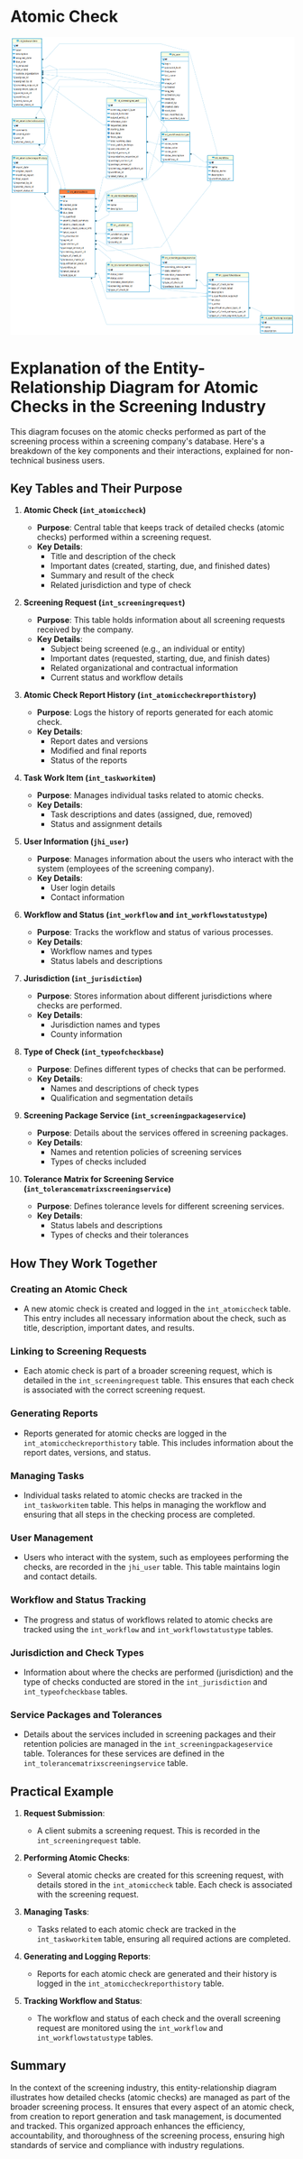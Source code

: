# Atomic Check

![alt text](<../../../../../static/img/prismaenterprise - int_atomiccheck.png>)

# Explanation of the Entity-Relationship Diagram for Atomic Checks in the Screening Industry

This diagram focuses on the atomic checks performed as part of the screening process within a screening company's database. Here's a breakdown of the key components and their interactions, explained for non-technical business users.

## Key Tables and Their Purpose

1. **Atomic Check (`int_atomiccheck`)**

   - **Purpose**: Central table that keeps track of detailed checks (atomic checks) performed within a screening request.
   - **Key Details**:
     - Title and description of the check
     - Important dates (created, starting, due, and finished dates)
     - Summary and result of the check
     - Related jurisdiction and type of check

2. **Screening Request (`int_screeningrequest`)**

   - **Purpose**: This table holds information about all screening requests received by the company.
   - **Key Details**:
     - Subject being screened (e.g., an individual or entity)
     - Important dates (requested, starting, due, and finish dates)
     - Related organizational and contractual information
     - Current status and workflow details

3. **Atomic Check Report History (`int_atomiccheckreporthistory`)**

   - **Purpose**: Logs the history of reports generated for each atomic check.
   - **Key Details**:
     - Report dates and versions
     - Modified and final reports
     - Status of the reports

4. **Task Work Item (`int_taskworkitem`)**

   - **Purpose**: Manages individual tasks related to atomic checks.
   - **Key Details**:
     - Task descriptions and dates (assigned, due, removed)
     - Status and assignment details

5. **User Information (`jhi_user`)**

   - **Purpose**: Manages information about the users who interact with the system (employees of the screening company).
   - **Key Details**:
     - User login details
     - Contact information

6. **Workflow and Status (`int_workflow` and `int_workflowstatustype`)**

   - **Purpose**: Tracks the workflow and status of various processes.
   - **Key Details**:
     - Workflow names and types
     - Status labels and descriptions

7. **Jurisdiction (`int_jurisdiction`)**

   - **Purpose**: Stores information about different jurisdictions where checks are performed.
   - **Key Details**:
     - Jurisdiction names and types
     - County information

8. **Type of Check (`int_typeofcheckbase`)**

   - **Purpose**: Defines different types of checks that can be performed.
   - **Key Details**:
     - Names and descriptions of check types
     - Qualification and segmentation details

9. **Screening Package Service (`int_screeningpackageservice`)**

   - **Purpose**: Details about the services offered in screening packages.
   - **Key Details**:
     - Names and retention policies of screening services
     - Types of checks included

10. **Tolerance Matrix for Screening Service (`int_tolerancematrixscreeningservice`)**
    - **Purpose**: Defines tolerance levels for different screening services.
    - **Key Details**:
      - Status labels and descriptions
      - Types of checks and their tolerances

## How They Work Together

### Creating an Atomic Check

- A new atomic check is created and logged in the `int_atomiccheck` table. This entry includes all necessary information about the check, such as title, description, important dates, and results.

### Linking to Screening Requests

- Each atomic check is part of a broader screening request, which is detailed in the `int_screeningrequest` table. This ensures that each check is associated with the correct screening request.

### Generating Reports

- Reports generated for atomic checks are logged in the `int_atomiccheckreporthistory` table. This includes information about the report dates, versions, and status.

### Managing Tasks

- Individual tasks related to atomic checks are tracked in the `int_taskworkitem` table. This helps in managing the workflow and ensuring that all steps in the checking process are completed.

### User Management

- Users who interact with the system, such as employees performing the checks, are recorded in the `jhi_user` table. This table maintains login and contact details.

### Workflow and Status Tracking

- The progress and status of workflows related to atomic checks are tracked using the `int_workflow` and `int_workflowstatustype` tables.

### Jurisdiction and Check Types

- Information about where the checks are performed (jurisdiction) and the type of checks conducted are stored in the `int_jurisdiction` and `int_typeofcheckbase` tables.

### Service Packages and Tolerances

- Details about the services included in screening packages and their retention policies are managed in the `int_screeningpackageservice` table. Tolerances for these services are defined in the `int_tolerancematrixscreeningservice` table.

## Practical Example

1. **Request Submission**:

   - A client submits a screening request. This is recorded in the `int_screeningrequest` table.

2. **Performing Atomic Checks**:

   - Several atomic checks are created for this screening request, with details stored in the `int_atomiccheck` table. Each check is associated with the screening request.

3. **Managing Tasks**:

   - Tasks related to each atomic check are tracked in the `int_taskworkitem` table, ensuring all required actions are completed.

4. **Generating and Logging Reports**:

   - Reports for each atomic check are generated and their history is logged in the `int_atomiccheckreporthistory` table.

5. **Tracking Workflow and Status**:
   - The workflow and status of each check and the overall screening request are monitored using the `int_workflow` and `int_workflowstatustype` tables.

## Summary

In the context of the screening industry, this entity-relationship diagram illustrates how detailed checks (atomic checks) are managed as part of the broader screening process. It ensures that every aspect of an atomic check, from creation to report generation and task management, is documented and tracked. This organized approach enhances the efficiency, accountability, and thoroughness of the screening process, ensuring high standards of service and compliance with industry regulations.
